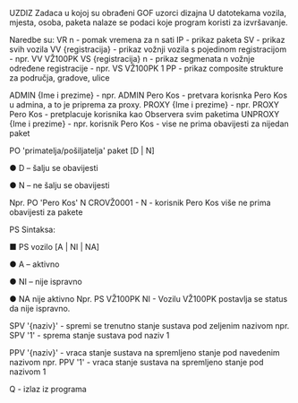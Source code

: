 UZDIZ Zadaca u kojoj su obrađeni GOF uzorci dizajna
U datotekama vozila, mjesta, osoba, paketa nalaze se podaci koje program koristi za izvršavanje.

Naredbe su:
VR n - pomak vremena za n sati
IP - prikaz paketa
SV - prikaz svih vozila 
VV {registracija} - prikaz vožnji vozila s pojedinom registracijom - npr. VV VŽ100PK
VS {registracija} n - prikaz segmenata n vožnje određene registracije - npr. VS VŽ100PK 1
PP - prikaz composite strukture za područja, gradove, ulice

ADMIN {Ime i prezime} - npr. ADMIN Pero Kos - pretvara korisnka Pero Kos u admina, a to je priprema za proxy.
PROXY {Ime i prezime} - npr. PROXY Pero Kos - pretplacuje korisnika kao Observera svim paketima
UNPROXY {Ime i prezime} - npr. korisnik Pero Kos - vise ne prima obavijesti za nijedan paket

PO 'primatelja/pošiljatelja' paket [D | N]

  ● D – šalju se obavijesti
 
  ● N – ne šalju se obavijesti
  
  Npr. PO 'Pero Kos' N CROVŽ0001 - N - korisnik Pero Kos više ne prima obavijesti za pakete
  
PS
Sintaksa:

■ PS vozilo [A | NI | NA]
  
  ● A – aktivno
  
  ● NI – nije ispravno
 
  ● NA nije aktivno
  Npr.  PS VŽ100PK NI - Vozilu VŽ100PK postavlja se status da nije ispravno.

SPV '{naziv}' - spremi se trenutno stanje sustava pod zeljenim nazivom
npr. SPV '1' - sprema stanje sustava pod naziv 1

PPV '{naziv}' - vraca stanje sustava na spremljeno stanje pod navedenim nazivom
npr. PPV '1' - vraca stanje sustava na spremljeno stanje pod nazivom 1

Q - izlaz iz programa
